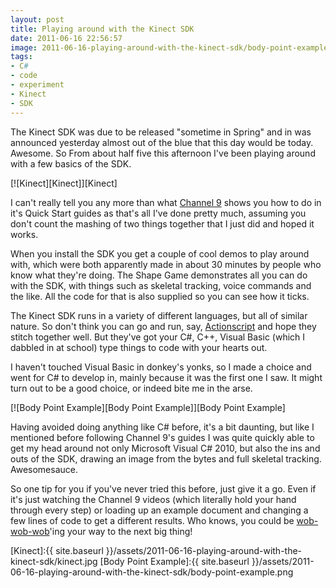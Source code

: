 ```yaml
---
layout: post
title: Playing around with the Kinect SDK
date: 2011-06-16 22:56:57
image: 2011-06-16-playing-around-with-the-kinect-sdk/body-point-example.png
tags:
- C#
- code
- experiment
- Kinect
- SDK
---
```

The Kinect SDK was due to be released "sometime in Spring" and in was announced yesterday almost out of the blue that this day would be today. Awesome. So From about half five this afternoon I've been playing around with a few basics of the SDK.

[![Kinect][Kinect]][Kinect]

I can't really tell you any more than what [Channel 9][Channel 9 Kinect Quickstarts] shows you how to do in it's Quick Start guides as that's all I've done pretty much, assuming you don't count the mashing of two things together that I just did and hoped it works.

When you install the SDK you get a couple of cool demos to play around with, which were both apparently made in about 30 minutes by people who know what they're doing. The Shape Game demonstrates all you can do with the SDK, with things such as skeletal tracking, voice commands and the like. All the code for that is also supplied so you can see how it ticks. 

The Kinect SDK runs in a variety of different languages, but all of similar nature. So don't think you can go and run, say, [Actionscript][Kinect Actionscript Library] and hope they stitch together well. But they've got your C#, C++, Visual Basic (which I dabbled in at school) type things to code with your hearts out.

I haven't touched Visual Basic in donkey's yonks, so I made a choice and went for C# to develop in, mainly because it was the first one I saw. It might turn out to be a good choice, or indeed bite me in the arse.

[![Body Point Example][Body Point Example]][Body Point Example]

Having avoided doing anything like C# before, it's a bit daunting, but like I mentioned before following Channel 9's guides I was quite quickly able to get my head around not only Microsoft Visual C# 2010, but also the ins and outs of the SDK, drawing an image from the bytes and full skeletal tracking. Awesomesauce.

So one tip for you if you've never tried this before, just give it a go. Even if it's just watching the Channel 9 videos (which literally hold your hand through every step) or loading up an example document and changing a few lines of code to get a different results. Who knows, you could be [wob-wob-wob][Kinect Dubstep]'ing your way to the next big thing!

[Kinect]:{{ site.baseurl }}/assets/2011-06-16-playing-around-with-the-kinect-sdk/kinect.jpg
[Body Point Example]:{{ site.baseurl }}/assets/2011-06-16-playing-around-with-the-kinect-sdk/body-point-example.png

[Channel 9 Kinect Quickstarts]:http://channel9.msdn.com/series/KinectSDKQuickstarts/
[Kinect Actionscript Library]:http://www.blog.mpcreation.pl/as3-libraries-for-microsoft-kinect/
[Kinect Dubstep]:http://www.youtube.com/watch?v=lqxUzhDIdqo
